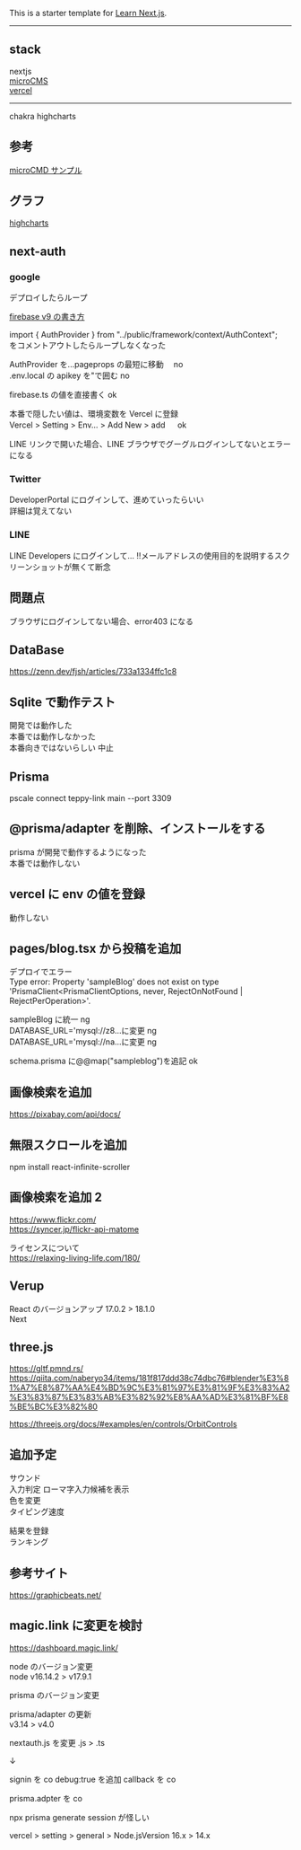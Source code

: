 This is a starter template for [Learn Next.js](https://nextjs.org/learn).

---

## stack

nextjs  
[microCMS](https://blog.microcms.io/)  
[vercel](https://vercel.com/)

---

chakra
highcharts

## 参考

[microCMD サンプル](https://blog.microcms.io/microcms-next-jamstack-blog/)

## グラフ

[highcharts](https://www.highcharts.com/docs/index)

## next-auth

### google

デプロイしたらループ

[firebase v9 の書き方](https://qiita.com/ShotaroHirose59/items/23565641612ebfee596a)

import { AuthProvider } from "../public/framework/context/AuthContext";  
をコメントアウトしたらループしなくなった

AuthProvider を...pageprops の最短に移動　 no  
.env.local の apikey を"で囲む no

firebase.ts の値を直接書く ok

本番で隠したい値は、環境変数を Vercel に登録  
Vercel > Setting > Env... > Add New > add 　 ok

LINE リンクで開いた場合、LINE ブラウザでグーグルログインしてないとエラーになる

### Twitter

DeveloperPortal にログインして、進めていったらいい  
詳細は覚えてない

### LINE

LINE Developers にログインして...
!!メールアドレスの使用目的を説明するスクリーンショットが無くて断念

## 問題点

ブラウザにログインしてない場合、error403 になる

## DataBase

https://zenn.dev/fjsh/articles/733a1334ffc1c8

## Sqlite で動作テスト

開発では動作した  
本番では動作しなかった  
本番向きではないらしい 中止

## Prisma

pscale connect teppy-link main --port 3309

## @prisma/adapter を削除、インストールをする

prisma が開発で動作するようになった  
本番では動作しない

## vercel に env の値を登録

動作しない

## pages/blog.tsx から投稿を追加

デプロイでエラー  
Type error: Property 'sampleBlog' does not exist on type 'PrismaClient<PrismaClientOptions, never, RejectOnNotFound | RejectPerOperation>'.

sampleBlog に統一 ng  
DATABASE_URL='mysql://z8...に変更 ng  
DATABASE_URL='mysql://na...に変更 ng

schema.prisma に@@map("sampleblog")を追記 ok

## 画像検索を追加

https://pixabay.com/api/docs/

## 無限スクロールを追加

npm install react-infinite-scroller

## 画像検索を追加 2

https://www.flickr.com/  
https://syncer.jp/flickr-api-matome

ライセンスについて  
https://relaxing-living-life.com/180/

## Verup

React のバージョンアップ 17.0.2 > 18.1.0  
Next

## three.js

https://gltf.pmnd.rs/  
https://qiita.com/naberyo34/items/181f817ddd38c74dbc76#blender%E3%81%A7%E8%87%AA%E4%BD%9C%E3%81%97%E3%81%9F%E3%83%A2%E3%83%87%E3%83%AB%E3%82%92%E8%AA%AD%E3%81%BF%E8%BE%BC%E3%82%80

https://threejs.org/docs/#examples/en/controls/OrbitControls

## 追加予定

サウンド  
入力判定
ローマ字入力候補を表示  
色を変更  
タイピング速度

結果を登録  
ランキング

## 参考サイト

https://graphicbeats.net/

## magic.link に変更を検討

https://dashboard.magic.link/

node のバージョン変更  
node v16.14.2 > v17.9.1

prisma のバージョン変更

prisma/adapter の更新  
v3.14 > v4.0

nextauth.js を変更
.js > .ts

<SessionProvider session={session}>
↓
<SessionProvider session={pageProps.session}>

signin を co
debug:true を追加
callback を co

prisma.adpter を co

npx prisma generate
session が怪しい

vercel > setting > general > Node.jsVersion
16.x > 14.x

